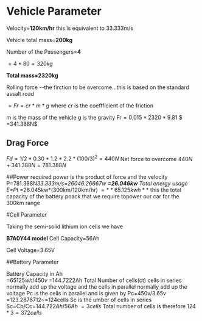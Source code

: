 # Vehicle Parameter

  Velocity=**120km/hr**
  this is equivalent to 33.333m/s
  
Vehicle total mass=**200kg**

Number of the Passengers=**4**

$=4*80=320kg$

**Total mass=2320kg**

Rolling force --the firction to be overcome...this is based on the standard assalt road

$=Fr=cr*m*g$
where cr is the coeffficient of the friction

m is the mass of the vehicle
g is the gravity
Fr$=0.015*2320*9.81$
 $ =341.388N$
## Drag Force

$Fd =1/2*0.30*1.2*2.2*(100/3)^2=440N$
Net force to overcome
$440N+341.388N=781.388N$

##Power required
power is the product of force and the velocity
P=781.388N*33.333m/s=26046.26667w
**=26.046kw**
Total energy usage
E=P*t
 =26.045kw*(300km/120km/hr)
 $=**65.125kwh**$
this the total capacity of the battery poack that we require topower our car for the 300km range

#Cell Parameter

Taking the semi-solid lithium ion cells we have

**B7A0Y44 model**
Cell Capacity=56Ah

Cell Voltage=3.65V

##Battery Parameter

Battery Capacity in Ah  
=$65125wh/450v$
=144.7222Ah
Total Number of cells(ct)
cells in series normally add up the voltage and the cells in parallel normally add up the voltage
Pc is the cells in parallel and is given by
Pc=450v/3.65v
   =123.2876712~=124cells
Sc is the umber of cells in series
Sc=Cb/Cc=$144.722Ah/56Ah~=3 cells$
Total number of cells is therefore
$124*3=372cells$

